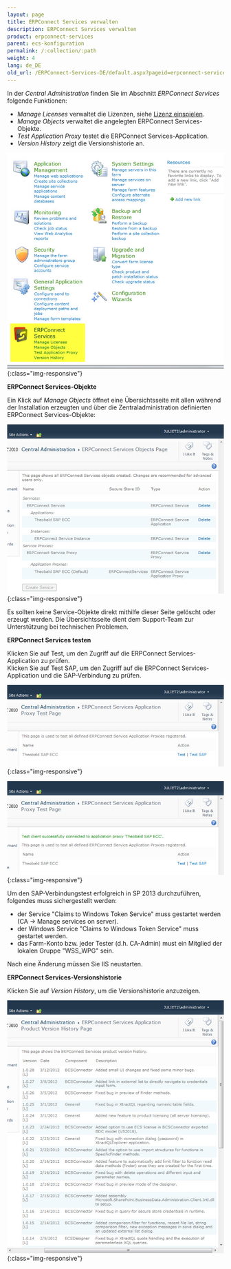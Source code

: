 ```yaml
---
layout: page
title: ERPConnect Services verwalten
description: ERPConnect Services verwalten
product: erpconnect-services
parent: ecs-konfiguration
permalink: /:collection/:path
weight: 4
lang: de_DE
old_url: /ERPConnect-Services-DE/default.aspx?pageid=erpconnect-services-verwalten
---
```


In der *Central Administration* finden Sie im Abschnitt *ERPConnect Services* folgende Funktionen:

- *Manage Licenses* verwaltet die Lizenzen, siehe [Lizenz einspielen](../../ecs-voraussetzungen/ecs-lizenz-einspielen).
- *Manage Objects* verwaltet die angelegten ERPConnect Services-Objekte.
- *Test Application Proxy* testet die ERPConnect Services-Application.
- *Version History* zeigt die Versionshistorie an.

![ECS-SP-Admin-ECS](/img/content/ECS-SP-Admin-ECS.jpg){:class="img-responsive"}

**ERPConnect Services-Objekte**

Ein Klick auf *Manage Objects* öffnet eine Übersichtsseite mit allen während der Installation erzeugten und über die Zentraladministration definierten ERPConnect Services-Objekte:

![ECS-SP-ECS-Objects](/img/content/ECS-SP-ECS-Objects.jpg){:class="img-responsive"}

Es sollten keine Service-Objekte direkt mithilfe dieser Seite gelöscht oder erzeugt werden. Die Übersichtsseite dient dem Support-Team zur Unterstützung bei technischen Problemen.


**ERPConnect Services testen**

Klicken Sie auf Test, um den Zugriff auf die ERPConnect Services-Application zu prüfen.<br>
Klicken Sie auf Test SAP, um den Zugriff auf die ERPConnect Services-Application und die SAP-Verbindung zu prüfen.

![ECS-SP-ECS-Test](/img/content/ECS-SP-ECS-Test.jpg){:class="img-responsive"}

![ECS-SP-ECS-Test-Success](/img/content/ECS-SP-ECS-Test-Success.jpg){:class="img-responsive"}

Um den SAP-Verbindungstest erfolgreich in SP 2013 durchzuführen, folgendes muss sichergestellt werden: 
- der Service "Claims to Windows Token Service" muss gestartet werden (CA -> Manage services on server). 
- der Windows Service "Claims to Windows Token Service" muss gestartet werden.  
- das Farm-Konto bzw. jeder Tester (d.h. CA-Admin) must ein Mitglied der lokalen Gruppe "WSS_WPG" sein. 

Nach eine Änderung müssen Sie IIS neustarten. 

**ERPConnect Services-Versionshistorie**

Klicken Sie auf *Version History*, um die Versionshistorie anzuzeigen.

![ECS-SP-ECS-Version-History](/img/content/ECS-SP-ECS-Version-History.jpg){:class="img-responsive"}


